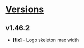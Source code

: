 # [Versions](https://github.com/Tracktor/design-system/releases)

## v1.46.2
- **[fix]** - Logo skeleton max width

